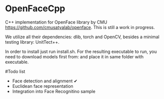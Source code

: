 # OpenFaceCpp
C++ implementation for OpenFace library by CMU https://github.com/cmusatyalab/openface. This is still a work in progress. 

We utilize all their dependencies: dlib, torch and OpenCV, besides a minimal testing library: UnitTect++. 

In order to install just run install.sh. For the resulting executable to run, you need to download models first from: and place it in same folder with executable. 

#Todo list
- Face detection and alignment ✔
- Euclidean face representation 
- Integration into Face Recognitino sample 
